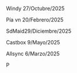 Windy 27/Octubre/2025

Pía vn 20/Febrero/2025

SdMaid29/Diciembre/2025

Castbox 9/Mayo/2025

Allsync 6/Marzo/2025


P







